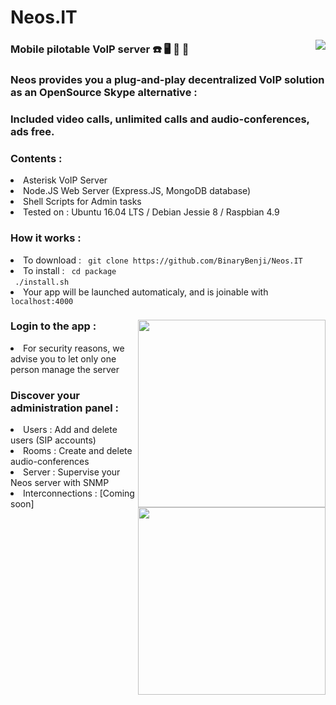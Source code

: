 # Neos.IT 

<img src="https://github.com/BinaryBenji/Neos.IT/blob/master/web/public/img/favicon.ico" align="right"/> 

<h3> Mobile pilotable VoIP server ☎️ 🖥 📱 📲</h3>
<h3> Neos provides you a plug-and-play decentralized VoIP solution as an OpenSource Skype alternative : </h3>
<h3> Included video calls, unlimited calls and audio-conferences, ads free. </h3>

<h3> Contents : </h3>
<li> Asterisk VoIP Server </li>
<li> Node.JS Web Server (Express.JS, MongoDB database) </li>
<li> Shell Scripts for Admin tasks </li>
<li> Tested on : Ubuntu 16.04 LTS /  Debian Jessie 8 / Raspbian 4.9 </li>
  
<h3> How it works : </h3>
<li> To download : <code> git clone https://github.com/BinaryBenji/Neos.IT </code></li>
<li> To install : <code> cd package </code> <br> <code> ./install.sh </code> </li>
<li> Your app will be launched automaticaly, and is joinable with <code>localhost:4000</code>
<br/>
<h3> Login to the app :<img src="https://image.noelshack.com/fichiers/2017/26/3/1498640425-login.png" width="300" align="right" /></h3>
<li> For security reasons, we advise you to let only one person manage the server </li>

<h3> Discover your administration panel :</h3>
<li align="left"> Users : Add and delete users (SIP accounts) <img src="https://image.noelshack.com/fichiers/2017/26/3/1498640425-admin.png" width="300" align="right"/></li>
<li align="left"> Rooms : Create and delete audio-conferences </li>
<li align="left"> Server : Supervise your Neos server with SNMP </li>
<li align="left"> Interconnections : [Coming soon] </li>

